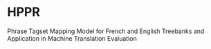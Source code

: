 # HPPR
Phrase Tagset Mapping Model for French and English Treebanks and Application in Machine Translation Evaluation
